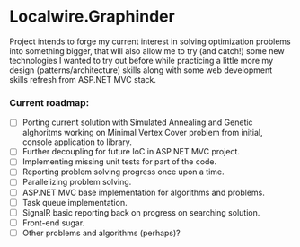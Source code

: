 # Localwire.Graphinder

Project intends to forge my current interest in solving optimization problems into something bigger, that will also allow me to try (and catch!) some new technologies I wanted to try out before while practicing a little more my design (patterns/architecture) skills along with some web development skills refresh from ASP.NET MVC stack.

### Current roadmap:

- [ ] Porting current solution with Simulated Annealing and Genetic alghoritms working on Minimal Vertex Cover problem from initial, console application to library.
- [ ] Further decoupling for future IoC in ASP.NET MVC project.
- [ ] Implementing missing unit tests for part of the code.
- [ ] Reporting problem solving progress once upon a time.
- [ ] Parallelizing problem solving.
- [ ] ASP.NET MVC base implementation for algorithms and problems.
- [ ] Task queue implementation.
- [ ] SignalR basic reporting back on progress on searching solution.
- [ ] Front-end sugar.
- [ ] Other problems and algorithms (perhaps)?
